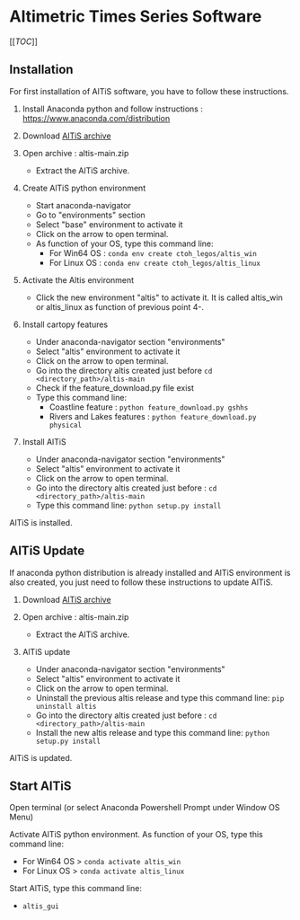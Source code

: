 # Altimetric Times Series Software

[[_TOC_]]


## Installation

For first installation of AlTiS software, you have to follow these instructions.

1. Install Anaconda python and follow instructions :
    https://www.anaconda.com/distribution

2. Download [AlTiS archive](https://gitlab.com/ctoh/altis/-/archive/main/altis-main.zip)

3. Open archive : altis-main.zip
    - Extract the AlTiS archive.

4. Create AlTiS python environment
    - Start anaconda-navigator
    - Go to "environments" section
    - Select "base" environment to activate it
    - Click on the arrow to open terminal.
    - As function of your OS, type this command line:
        - For Win64 OS : `conda env create ctoh_legos/altis_win`
        - For Linux OS : `conda env create ctoh_legos/altis_linux`

5. Activate the Altis environment
    - Click the new environment "altis" to activate it. It is called
altis_win or altis_linux as function of previous point 4-.

6. Install cartopy features
    - Under anaconda-navigator section "environments"
    - Select "altis" environment to activate it
    - Click on the arrow to open terminal.
    - Go into the directory altis created just before
        `cd <directory_path>/altis-main`
    - Check if the feature_download.py file exist
    - Type this command line:
        * Coastline feature :
            `python feature_download.py gshhs`
        * Rivers and Lakes features :
            `python feature_download.py physical`

7. Install AlTiS
    - Under anaconda-navigator section "environments"
    - Select "altis" environment to activate it
    - Click on the arrow to open terminal.
    - Go into the directory altis created just before :
        `cd <directory_path>/altis-main`
    - Type this command line:
        `python setup.py install`

AlTiS is installed.

## AlTiS Update

If anaconda python distribution is already installed and AlTiS environment is also created, you just need to follow these instructions to update AlTiS.

1. Download [AlTiS archive](https://gitlab.com/ctoh/altis/-/archive/main/altis-main.zip)

2. Open archive : altis-main.zip
    - Extract the AlTiS archive.

3. AlTiS update
    - Under anaconda-navigator section "environments"
    - Select "altis" environment to activate it
    - Click on the arrow to open terminal.
    - Uninstall the previous altis release and type this command line:
        `pip uninstall altis`
    - Go into the directory altis created just before :
        `cd <directory_path>/altis-main`
    - Install the new altis release and type this command line:
        `python setup.py install`

AlTiS is updated.

## Start AlTiS

Open terminal (or select Anaconda Powershell Prompt under Window OS Menu)

Activate AlTiS python environment. As function of your OS, type this command line:

- For Win64 OS > `conda activate altis_win`
- For Linux OS > `conda activate altis_linux`

Start AlTiS, type this command line:
- `altis_gui`



